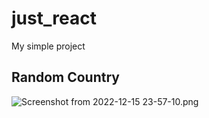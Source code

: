 # just_react
My simple project

## Random Country
![Screenshot from 2022-12-15 23-57-10.png](..%2F..%2FPictures%2FScreenshots%2FScreenshot%20from%202022-12-15%2023-57-10.png)